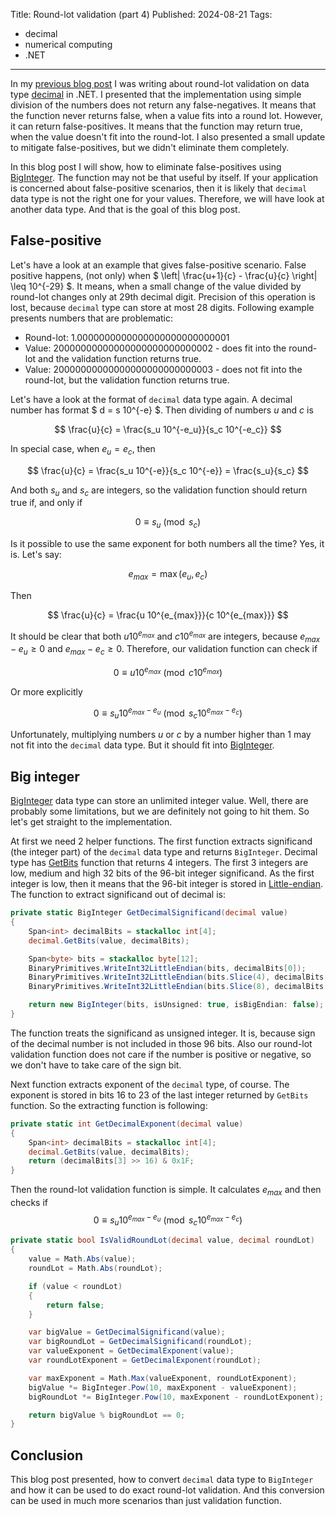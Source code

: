 Title: Round-lot validation (part 4)
Published: 2024-08-21
Tags:
- decimal
- numerical computing
- .NET
---
In my [previous blog post](../07/round-lot-validation-part-3) I was writing about round-lot validation on data type [decimal](https://learn.microsoft.com/en-us/dotnet/api/system.decimal) in .NET. I presented that the implementation using simple division of the numbers does not return any false-negatives. It means that the function never returns false, when a value fits into a round lot. However, it can return false-positives. It means that the function may return true, when the value doesn't fit into the round-lot. I also presented a small update to mitigate false-positives, but we didn't eliminate them completely.

In this blog post I will show, how to eliminate false-positives using [BigInteger](https://learn.microsoft.com/en-us/dotnet/api/system.numerics.biginteger). The function may not be that useful by itself. If your application is concerned about false-positive scenarios, then it is likely that `decimal` data type is not the right one for your values. Therefore, we will have look at another data type. And that is the goal of this blog post.

## False-positive

Let's have a look at an example that gives false-positive scenario. False positive happens, (not only) when $ \left| \frac{u+1}{c} - \frac{u}{c} \right| \leq 10^{-29} $. It means, when a small change of the value divided by round-lot changes only at 29th decimal digit. Precision of this operation is lost, because `decimal` type can store at most 28 digits. Following example presents numbers that are problematic:

- Round-lot: 1.0000000000000000000000000001
- Value: 20000000000000000000000000002 - does fit into the round-lot and the validation function returns true.
- Value: 20000000000000000000000000003 - does not fit into the round-lot, but the validation function returns true.

Let's have a look at the format of `decimal` data type again. A decimal number has format $ d = s 10^{-e} $. Then dividing of numbers $u$ and $c$ is

$$
\frac{u}{c} = \frac{s_u 10^{-e_u}}{s_c 10^{-e_c}}
$$

In special case, when $e_u = e_c$, then

$$
\frac{u}{c} = \frac{s_u 10^{-e}}{s_c 10^{-e}} = \frac{s_u}{s_c}
$$

 And both $s_u$ and $s_c$ are integers, so the validation function should return true if, and only if
 
 $$
 0 \equiv s_u \pmod{s_c}
 $$
 
 Is it possible to use the same exponent for both numbers all the time? Yes, it is. Let's say:

$$
e_{max} = \max(e_u, e_c)
$$

Then

$$
\frac{u}{c} = \frac{u 10^{e_{max}}}{c 10^{e_{max}}}
$$

It should be clear that both $u 10^{e_{max}}$ and $c 10^{e_{max}}$ are integers, because $e_{max}-e_u \geq 0$ and $e_{max}-e_c \geq 0$. Therefore, our validation function can check if

$$
0 \equiv u 10^{e_{max}} \pmod{c 10^{e_{max}}}
$$

Or more explicitly

$$
0 \equiv s_u 10^{e_{max}-e_u} \pmod{s_c 10^{e_{max}-e_c}}
$$

Unfortunately, multiplying numbers $u$ or $c$ by a number higher than 1 may not fit into the `decimal` data type. But it should fit into [BigInteger](https://learn.microsoft.com/en-us/dotnet/api/system.numerics.biginteger).

## Big integer

[BigInteger](https://learn.microsoft.com/en-us/dotnet/api/system.numerics.biginteger) data type can store an unlimited integer value. Well, there are probably some limitations, but we are definitely not going to hit them. So let's get straight to the implementation.

At first we need 2 helper functions. The first function extracts significand (the integer part) of the `decimal` data type and returns `BigInteger`. Decimal type has [GetBits](https://learn.microsoft.com/en-us/dotnet/api/system.decimal.getbits) function that returns 4 integers. The first 3 integers are low, medium and high 32 bits of the 96-bit integer significand. As the first integer is low, then it means that the 96-bit integer is stored in [Little-endian](https://en.wikipedia.org/wiki/Endianness). The function to extract significand out of decimal is:

```csharp
private static BigInteger GetDecimalSignificand(decimal value)
{
    Span<int> decimalBits = stackalloc int[4];
    decimal.GetBits(value, decimalBits);

    Span<byte> bits = stackalloc byte[12];
    BinaryPrimitives.WriteInt32LittleEndian(bits, decimalBits[0]);
    BinaryPrimitives.WriteInt32LittleEndian(bits.Slice(4), decimalBits[1]);
    BinaryPrimitives.WriteInt32LittleEndian(bits.Slice(8), decimalBits[2]);

    return new BigInteger(bits, isUnsigned: true, isBigEndian: false);
}
```

The function treats the significand as unsigned integer. It is, because sign of the decimal number is not included in those 96 bits. Also our round-lot validation function does not care if the number is positive or negative, so we don't have to take care of the sign bit.

Next function extracts exponent of the `decimal` type, of course. The exponent is stored in bits 16 to 23 of the last integer returned by `GetBits` function. So the extracting function is following:

```csharp
private static int GetDecimalExponent(decimal value)
{
    Span<int> decimalBits = stackalloc int[4];
    decimal.GetBits(value, decimalBits);
    return (decimalBits[3] >> 16) & 0x1F;
}
```

Then the round-lot validation function is simple. It calculates $e_{max}$ and then checks if
$$
0 \equiv s_u 10^{e_{max}-e_u} \pmod{s_c 10^{e_{max}-e_c}}
$$

```csharp
private static bool IsValidRoundLot(decimal value, decimal roundLot)
{
    value = Math.Abs(value);
    roundLot = Math.Abs(roundLot);

    if (value < roundLot)
    {
        return false;
    }

    var bigValue = GetDecimalSignificand(value);
    var bigRoundLot = GetDecimalSignificand(roundLot);
    var valueExponent = GetDecimalExponent(value);
    var roundLotExponent = GetDecimalExponent(roundLot);

    var maxExponent = Math.Max(valueExponent, roundLotExponent);
    bigValue *= BigInteger.Pow(10, maxExponent - valueExponent);
    bigRoundLot *= BigInteger.Pow(10, maxExponent - roundLotExponent);

    return bigValue % bigRoundLot == 0;
}
```

## Conclusion

This blog post presented, how to convert `decimal` data type to `BigInteger` and how it can be used to do exact round-lot validation. And this conversion can be used in much more scenarios than just validation function.